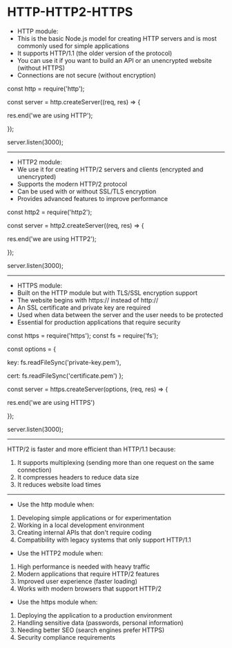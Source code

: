 # HTTP-HTTP2-HTTPS
- HTTP module:
- This is the basic Node.js model for creating HTTP servers and is most commonly used for simple applications
- It supports HTTP/1.1 (the older version of the protocol)
- You can use it if you want to build an API or an unencrypted website (without HTTPS)
- Connections are not secure (without encryption)

const http = require('http');

const server = http.createServer((req, res) => {

res.end('we are using HTTP');

});

server.listen(3000);

-----------------------------------------
- HTTP2 module:
- We use it for creating HTTP/2 servers and clients (encrypted and unencrypted)
- Supports the modern HTTP/2 protocol
- Can be used with or without SSL/TLS encryption
- Provides advanced features to improve performance

const http2 = require('http2');

const server = http2.createServer((req, res) => {

  res.end('we are using HTTP2');

});

server.listen(3000);

-----------------------------------------
- HTTPS module:
- Built on the HTTP module but with TLS/SSL encryption support
- The website begins with https:// instead of http://
- An SSL certificate and private key are required
- Used when data between the server and the user needs to be protected
- Essential for production applications that require security

const https = require('https');
const fs = require('fs');

const options = {

  key: fs.readFileSync('private-key.pem'),
  
  cert: fs.readFileSync('certificate.pem')
};

const server = https.createServer(options, (req, res) => {

  res.end('we are using HTTPS')

});

server.listen(3000);

-----------------------------------------
HTTP/2 is faster and more efficient than HTTP/1.1 because:

1. It supports multiplexing (sending more than one request on the same connection)
2. It compresses headers to reduce data size
3. It reduces website load times
------------------------------------------
- Use the http module when:

1. Developing simple applications or for experimentation
2. Working in a local development environment
3. Creating internal APIs that don't require coding
4. Compatibility with legacy systems that only support HTTP/1.1

- Use the HTTP2 module when:
1. High performance is needed with heavy traffic
2. Modern applications that require HTTP/2 features
3. Improved user experience (faster loading)
4. Works with modern browsers that support HTTP/2

- Use the https module when:

1. Deploying the application to a production environment
2. Handling sensitive data (passwords, personal information)
3. Needing better SEO (search engines prefer HTTPS)
4. Security compliance requirements



